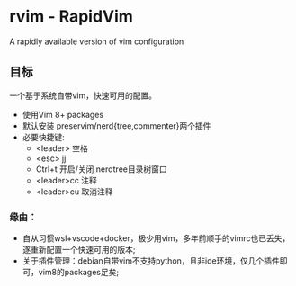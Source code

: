 # rvim - RapidVim
A rapidly available version of vim configuration

## 目标
一个基于系统自带vim，快速可用的配置。 
- 使用Vim 8+ packages
- 默认安装 preservim/nerd{tree,commenter}两个插件
- 必要快捷键:
    -  \<leader\> 空格
    -  \<esc\> jj
    -  Ctrl+t 开启/关闭 nerdtree目录树窗口
    -  \<leader\>cc 注释
    -  \<leader\>cu 取消注释


### 缘由：
- 自从习惯wsl+vscode+docker，极少用vim，多年前顺手的vimrc也已丢失，遂重新配置一个快速可用的版本;
- 关于插件管理：debian自带vim不支持python，且非ide环境，仅几个插件即可，vim8的packages足矣;



